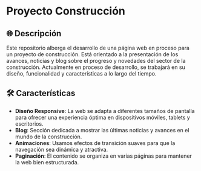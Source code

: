 # Proyecto Construcción

## 🌐 Descripción

Este repositorio alberga el desarrollo de una página web en proceso para un proyecto de construcción. Está orientado a la presentación de los avances, noticias y blog sobre el progreso y novedades del sector de la construcción. Actualmente en proceso de desarrollo, se trabajará en su diseño, funcionalidad y características a lo largo del tiempo.

## 🛠 Características

- **Diseño Responsive**: La web se adapta a diferentes tamaños de pantalla para ofrecer una experiencia óptima en dispositivos móviles, tablets y escritorios.
- **Blog**: Sección dedicada a mostrar las últimas noticias y avances en el mundo de la construcción.
- **Animaciones**: Usamos efectos de transición suaves para que la navegación sea dinámica y atractiva.
- **Paginación**: El contenido se organiza en varias páginas para mantener la web bien estructurada.
